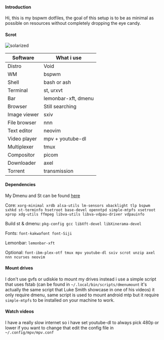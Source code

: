 #### Introduction
Hi, this is my bspwm dotfiles, the goal of this setup is to be as minimal as possible on resources without completely dropping the eye candy.

#### Scrot
![solarized](https://i.imgur.com/VYkoUge.png)

| Software  | What i use |
| ------------- | ------------- |
| Distro  | Void |
| WM  | bspwm |
| Shell  | bash or ash |
| Terminal  | st, urxvt |
| Bar  | lemonbar-xft, dmenu |
| Browser  | Still searching |
| Image viewer  | sxiv |
| File browser  | nnn |
| Text editor | neovim |
| Video player | mpv + youtube-dl |
| Multiplexer | tmux |
| Compositor | picom |
| Downloader | axel
| Torrent | transmission |

#### Dependencies
My Dmenu and St can be found [here](https://github.com/Speyll/suckless)<br />

Core: `xorg-minimal xrdb alsa-utils lm-sensors xbacklight tlp bspwm sxhkd st-terminfo hsetroot base-devel openntpd simple-mtpfs xsetroot xprop xdg-utils ffmpeg libva-utils libva-vdpau-driver vdpauinfo`<br />

Build st & dmenu: `pkg-config gcc libXft-devel libXinerama-devel`<br />

Fonts: `font-kakwafont font-Siji`<br />

Lemonbar: `lemonbar-xft`<br />

Optional: `font-ibm-plex-otf tmux mpv youtube-dl sxiv scrot unzip axel nnn ncurses neovim`<br />

#### Mount drives
I don't use gvfs or udiskie to mount my drives instead i use a simple script that uses fstab (can be found in `~/.local/bin/scripts/dmenumount` it's actually the same script that Luke Smith showcase in one of his videos) it only require dmenu, same script is used to mount android mtp but it require `simple-mtpfs` to be installed on your machine to work.

#### Watch videos
I have a really slow internet so i have set youtube-dl to always pick 480p or lower if you want to change that edit the config file in `~/.config/mpv/mpv.conf`

